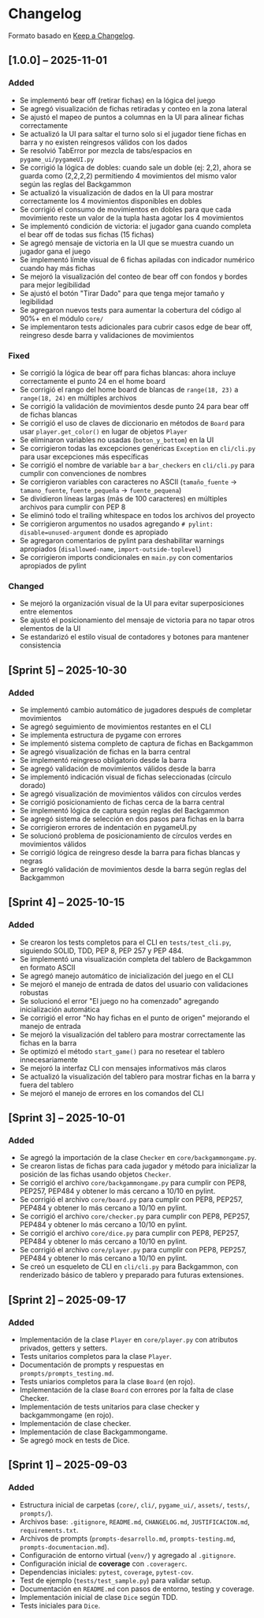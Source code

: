 # Changelog
Formato basado en [Keep a Changelog](https://keepachangelog.com/en/1.1.0/).

## [1.0.0] – 2025-11-01

### Added
- Se implementó bear off (retirar fichas) en la lógica del juego
- Se agregó visualización de fichas retiradas y conteo en la zona lateral
- Se ajustó el mapeo de puntos a columnas en la UI para alinear fichas correctamente
- Se actualizó la UI para saltar el turno solo si el jugador tiene fichas en barra y no existen reingresos válidos con los dados
- Se resolvió TabError por mezcla de tabs/espacios en `pygame_ui/pygameUI.py`
- Se corrigió la lógica de dobles: cuando sale un doble (ej: 2,2), ahora se guarda como (2,2,2,2) permitiendo 4 movimientos del mismo valor según las reglas del Backgammon
- Se actualizó la visualización de dados en la UI para mostrar correctamente los 4 movimientos disponibles en dobles
- Se corrigió el consumo de movimientos en dobles para que cada movimiento reste un valor de la tupla hasta agotar los 4 movimientos
- Se implementó condición de victoria: el jugador gana cuando completa el bear off de todas sus fichas (15 fichas)
- Se agregó mensaje de victoria en la UI que se muestra cuando un jugador gana el juego
- Se implementó límite visual de 6 fichas apiladas con indicador numérico cuando hay más fichas
- Se mejoró la visualización del conteo de bear off con fondos y bordes para mejor legibilidad
- Se ajustó el botón "Tirar Dado" para que tenga mejor tamaño y legibilidad
- Se agregaron nuevos tests para aumentar la cobertura del código al 90%+ en el módulo `core/`
- Se implementaron tests adicionales para cubrir casos edge de bear off, reingreso desde barra y validaciones de movimientos

### Fixed
- Se corrigió la lógica de bear off para fichas blancas: ahora incluye correctamente el punto 24 en el home board
- Se corrigió el rango del home board de blancas de `range(18, 23)` a `range(18, 24)` en múltiples archivos
- Se corrigió la validación de movimientos desde punto 24 para bear off de fichas blancas
- Se corrigió el uso de claves de diccionario en métodos de `Board` para usar `player.get_color()` en lugar de objetos `Player`
- Se eliminaron variables no usadas (`boton_y_bottom`) en la UI
- Se corrigieron todas las excepciones genéricas `Exception` en `cli/cli.py` para usar excepciones más específicas
- Se corrigió el nombre de variable `bar` a `bar_checkers` en `cli/cli.py` para cumplir con convenciones de nombres
- Se corrigieron variables con caracteres no ASCII (`tamaño_fuente` → `tamano_fuente`, `fuente_pequeña` → `fuente_pequena`)
- Se dividieron líneas largas (más de 100 caracteres) en múltiples archivos para cumplir con PEP 8
- Se eliminó todo el trailing whitespace en todos los archivos del proyecto
- Se corrigieron argumentos no usados agregando `# pylint: disable=unused-argument` donde es apropiado
- Se agregaron comentarios de pylint para deshabilitar warnings apropiados (`disallowed-name`, `import-outside-toplevel`)
- Se corrigieron imports condicionales en `main.py` con comentarios apropiados de pylint

### Changed
- Se mejoró la organización visual de la UI para evitar superposiciones entre elementos
- Se ajustó el posicionamiento del mensaje de victoria para no tapar otros elementos de la UI
- Se estandarizó el estilo visual de contadores y botones para mantener consistencia

## [Sprint 5] – 2025-10-30

### Added
- Se implementó cambio automático de jugadores después de completar movimientos
- Se agregó seguimiento de movimientos restantes en el CLI
- Se implementa estructura de pygame con errores
- Se implementó sistema completo de captura de fichas en Backgammon
- Se agregó visualización de fichas en la barra central
- Se implementó reingreso obligatorio desde la barra
- Se agregó validación de movimientos válidos desde la barra
- Se implementó indicación visual de fichas seleccionadas (círculo dorado)
- Se agregó visualización de movimientos válidos con círculos verdes
- Se corrigió posicionamiento de fichas cerca de la barra central
- Se implementó lógica de captura según reglas del Backgammon
- Se agregó sistema de selección en dos pasos para fichas en la barra
- Se corrigieron errores de indentación en pygameUI.py
- Se solucionó problema de posicionamiento de círculos verdes en movimientos válidos
- Se corrigió lógica de reingreso desde la barra para fichas blancas y negras
- Se arregló validación de movimientos desde la barra según reglas del Backgammon

## [Sprint 4] – 2025-10-15

### Added
- Se crearon los tests completos para el CLI en `tests/test_cli.py`, siguiendo SOLID, TDD, PEP 8, PEP 257 y PEP 484.
- Se implementó una visualización completa del tablero de Backgammon en formato ASCII
- Se agregó manejo automático de inicialización del juego en el CLI
- Se mejoró el manejo de entrada de datos del usuario con validaciones robustas
- Se solucionó el error "El juego no ha comenzado" agregando inicialización automática
- Se corrigió el error "No hay fichas en el punto de origen" mejorando el manejo de entrada
- Se mejoró la visualización del tablero para mostrar correctamente las fichas en la barra
- Se optimizó el método `start_game()` para no resetear el tablero innecesariamente
- Se mejoró la interfaz CLI con mensajes informativos más claros
- Se actualizó la visualización del tablero para mostrar fichas en la barra y fuera del tablero
- Se mejoró el manejo de errores en los comandos del CLI

## [Sprint 3] – 2025-10-01

### Added
- Se agregó la importación de la clase `Checker` en `core/backgammongame.py`.
- Se crearon listas de fichas para cada jugador y método para inicializar la posición de las fichas usando objetos `Checker`.
- Se corrigió el archivo `core/backgammongame.py` para cumplir con PEP8, PEP257, PEP484 y obtener lo más cercano a 10/10 en pylint.
- Se corrigió el archivo `core/board.py` para cumplir con PEP8, PEP257, PEP484 y obtener lo más cercano a 10/10 en pylint.
- Se corrigió el archivo `core/checker.py` para cumplir con PEP8, PEP257, PEP484 y obtener lo más cercano a 10/10 en pylint.
- Se corrigió el archivo `core/dice.py` para cumplir con PEP8, PEP257, PEP484 y obtener lo más cercano a 10/10 en pylint.
- Se corrigió el archivo `core/player.py` para cumplir con PEP8, PEP257, PEP484 y obtener lo más cercano a 10/10 en pylint.
- Se creó un esqueleto de CLI en `cli/cli.py` para Backgammon, con renderizado básico de tablero y preparado para futuras extensiones.


## [Sprint 2] – 2025-09-17

### Added
- Implementación de la clase `Player` en `core/player.py` con atributos privados, getters y setters.
- Tests unitarios completos para la clase `Player`.
- Documentación de prompts y respuestas en `prompts/prompts_testing.md`.
- Tests uniarios completos para la clase `Board` (en rojo).
- Implementación de la clase `Board` con errores por la falta de clase Checker.
- Implementación de tests unitarios para clase checker y backgammongame (en rojo).
- Implementación de clase checker.
- Implementación de clase Backgammongame.
- Se agregó mock en tests de Dice.


## [Sprint 1] – 2025-09-03

### Added
- Estructura inicial de carpetas (`core/`, `cli/`, `pygame_ui/`, `assets/`, `tests/`, `prompts/`).
- Archivos base: `.gitignore`, `README.md`, `CHANGELOG.md`, `JUSTIFICACION.md`, `requirements.txt`.
- Archivos de prompts (`prompts-desarrollo.md`, `prompts-testing.md`, `prompts-documentacion.md`).
- Configuración de entorno virtual (`venv/`) y agregado al `.gitignore`.
- Configuración inicial de **coverage** con `.coveragerc`.
- Dependencias iniciales: `pytest`, `coverage`, `pytest-cov`.
- Test de ejemplo (`tests/test_sample.py`) para validar setup. 
- Documentación en `README.md` con pasos de entorno, testing y coverage.
- Implementación inicial de clase `Dice` según TDD.
- Tests iniciales para `Dice`.

